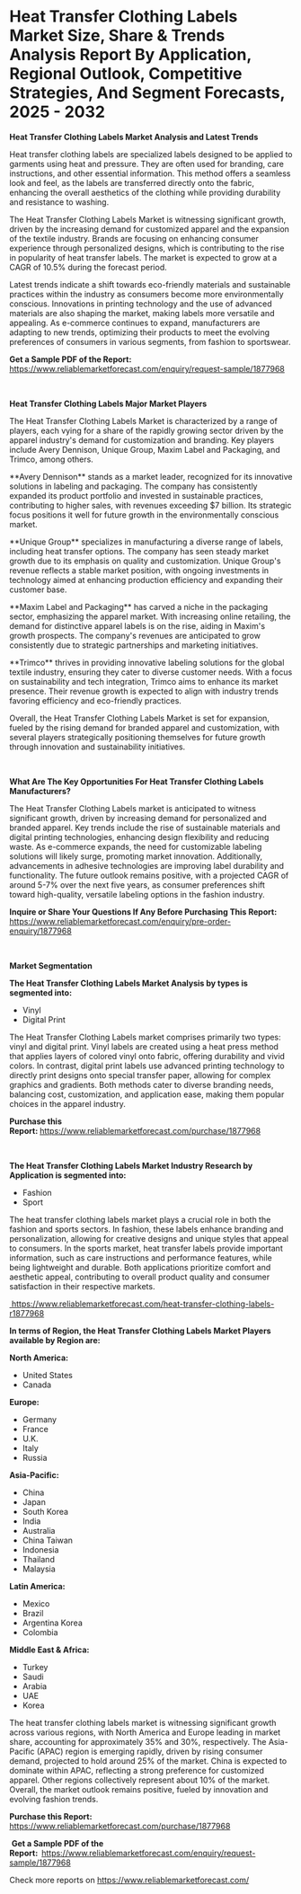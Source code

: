 <p><h1>Heat Transfer Clothing Labels Market Size, Share & Trends Analysis Report By Application, Regional Outlook, Competitive Strategies, And Segment Forecasts, 2025 - 2032</h1></p><p><strong>Heat Transfer Clothing Labels Market Analysis and Latest Trends</strong></p>
<p><p>Heat transfer clothing labels are specialized labels designed to be applied to garments using heat and pressure. They are often used for branding, care instructions, and other essential information. This method offers a seamless look and feel, as the labels are transferred directly onto the fabric, enhancing the overall aesthetics of the clothing while providing durability and resistance to washing.</p><p>The Heat Transfer Clothing Labels Market is witnessing significant growth, driven by the increasing demand for customized apparel and the expansion of the textile industry. Brands are focusing on enhancing consumer experience through personalized designs, which is contributing to the rise in popularity of heat transfer labels. The market is expected to grow at a CAGR of 10.5% during the forecast period. </p><p>Latest trends indicate a shift towards eco-friendly materials and sustainable practices within the industry as consumers become more environmentally conscious. Innovations in printing technology and the use of advanced materials are also shaping the market, making labels more versatile and appealing. As e-commerce continues to expand, manufacturers are adapting to new trends, optimizing their products to meet the evolving preferences of consumers in various segments, from fashion to sportswear.</p></p>
<p><strong>Get a Sample PDF of the Report:&nbsp;</strong> <a href="https://www.reliablemarketforecast.com/enquiry/request-sample/1877968?utm_campaign=2866&utm_medium=2&utm_source=Github&utm_content=ia&utm_term=05042025&utm_id=heat-transfer-clothing-labels">https://www.reliablemarketforecast.com/enquiry/request-sample/1877968</a></p>
<p>&nbsp;</p>
<p><strong>Heat Transfer Clothing Labels Major Market Players</strong></p>
<p><p>The Heat Transfer Clothing Labels Market is characterized by a range of players, each vying for a share of the rapidly growing sector driven by the apparel industry's demand for customization and branding. Key players include Avery Dennison, Unique Group, Maxim Label and Packaging, and Trimco, among others.</p><p>**Avery Dennison** stands as a market leader, recognized for its innovative solutions in labeling and packaging. The company has consistently expanded its product portfolio and invested in sustainable practices, contributing to higher sales, with revenues exceeding $7 billion. Its strategic focus positions it well for future growth in the environmentally conscious market.</p><p>**Unique Group** specializes in manufacturing a diverse range of labels, including heat transfer options. The company has seen steady market growth due to its emphasis on quality and customization. Unique Group's revenue reflects a stable market position, with ongoing investments in technology aimed at enhancing production efficiency and expanding their customer base.</p><p>**Maxim Label and Packaging** has carved a niche in the packaging sector, emphasizing the apparel market. With increasing online retailing, the demand for distinctive apparel labels is on the rise, aiding in Maxim's growth prospects. The company's revenues are anticipated to grow consistently due to strategic partnerships and marketing initiatives.</p><p>**Trimco** thrives in providing innovative labeling solutions for the global textile industry, ensuring they cater to diverse customer needs. With a focus on sustainability and tech integration, Trimco aims to enhance its market presence. Their revenue growth is expected to align with industry trends favoring efficiency and eco-friendly practices.</p><p>Overall, the Heat Transfer Clothing Labels Market is set for expansion, fueled by the rising demand for branded apparel and customization, with several players strategically positioning themselves for future growth through innovation and sustainability initiatives.</p></p>
<p>&nbsp;</p>
<p><strong>What Are The Key Opportunities For Heat Transfer Clothing Labels Manufacturers?</strong></p>
<p><p>The Heat Transfer Clothing Labels market is anticipated to witness significant growth, driven by increasing demand for personalized and branded apparel. Key trends include the rise of sustainable materials and digital printing technologies, enhancing design flexibility and reducing waste. As e-commerce expands, the need for customizable labeling solutions will likely surge, promoting market innovation. Additionally, advancements in adhesive technologies are improving label durability and functionality. The future outlook remains positive, with a projected CAGR of around 5-7% over the next five years, as consumer preferences shift toward high-quality, versatile labeling options in the fashion industry.</p></p>
<p><strong>Inquire or Share Your Questions If Any Before Purchasing This Report:</strong> <a href="https://www.reliablemarketforecast.com/enquiry/pre-order-enquiry/1877968?utm_campaign=2866&utm_medium=2&utm_source=Github&utm_content=ia&utm_term=05042025&utm_id=heat-transfer-clothing-labels">https://www.reliablemarketforecast.com/enquiry/pre-order-enquiry/1877968</a></p>
<p>&nbsp;</p>
<p><strong>Market Segmentation</strong></p>
<p><strong>The Heat Transfer Clothing Labels Market Analysis by types is segmented into:</strong></p>
<p><ul><li>Vinyl</li><li>Digital Print</li></ul></p>
<p><p>The Heat Transfer Clothing Labels market comprises primarily two types: vinyl and digital print. Vinyl labels are created using a heat press method that applies layers of colored vinyl onto fabric, offering durability and vivid colors. In contrast, digital print labels use advanced printing technology to directly print designs onto special transfer paper, allowing for complex graphics and gradients. Both methods cater to diverse branding needs, balancing cost, customization, and application ease, making them popular choices in the apparel industry.</p></p>
<p><strong>Purchase this Report:&nbsp;</strong><a href="https://www.reliablemarketforecast.com/purchase/1877968?utm_campaign=2866&utm_medium=2&utm_source=Github&utm_content=ia&utm_term=05042025&utm_id=heat-transfer-clothing-labels">https://www.reliablemarketforecast.com/purchase/1877968</a></p>
<p>&nbsp;</p>
<p><strong>The Heat Transfer Clothing Labels Market Industry Research by Application is segmented into:</strong></p>
<p><ul><li>Fashion</li><li>Sport</li></ul></p>
<p><p>The heat transfer clothing labels market plays a crucial role in both the fashion and sports sectors. In fashion, these labels enhance branding and personalization, allowing for creative designs and unique styles that appeal to consumers. In the sports market, heat transfer labels provide important information, such as care instructions and performance features, while being lightweight and durable. Both applications prioritize comfort and aesthetic appeal, contributing to overall product quality and consumer satisfaction in their respective markets.</p></p>
<p><a href="https://www.reliablemarketforecast.com/heat-transfer-clothing-labels-r1877968?utm_campaign=2866&utm_medium=2&utm_source=Github&utm_content=ia&utm_term=05042025&utm_id=heat-transfer-clothing-labels">&nbsp;https://www.reliablemarketforecast.com/heat-transfer-clothing-labels-r1877968</a></p>
<p><strong>In terms of Region, the Heat Transfer Clothing Labels Market Players available by Region are:</strong></p>
<p>
    <p> <strong> North America: </strong>
        <ul>
            <li>United States</li>
            <li>Canada</li>
        </ul>
        </p> 
    <p> <strong> Europe: </strong>
        <ul>
            <li>Germany</li>
            <li>France</li>
            <li>U.K.</li>
            <li>Italy</li>
            <li>Russia</li>
        </ul>
        </p> 
    <p> <strong> Asia-Pacific: </strong>
        <ul>
            <li>China</li>
            <li>Japan</li>
            <li>South Korea</li>
            <li>India</li>
            <li>Australia</li>
            <li>China Taiwan</li>
            <li>Indonesia</li>
            <li>Thailand</li>
            <li>Malaysia</li>
        </ul>
        </p> 
    <p> <strong> Latin America: </strong>
        <ul>
            <li>Mexico</li>
            <li>Brazil</li>
            <li>Argentina Korea</li>
            <li>Colombia</li>
        </ul>
        </p> 
    <p> <strong> Middle East & Africa: </strong>
        <ul>
            <li>Turkey</li>
            <li>Saudi</li>
            <li>Arabia</li>
            <li>UAE</li>
            <li>Korea</li>
        </ul>
    </p>
    </p>
<p><p>The heat transfer clothing labels market is witnessing significant growth across various regions, with North America and Europe leading in market share, accounting for approximately 35% and 30%, respectively. The Asia-Pacific (APAC) region is emerging rapidly, driven by rising consumer demand, projected to hold around 25% of the market. China is expected to dominate within APAC, reflecting a strong preference for customized apparel. Other regions collectively represent about 10% of the market. Overall, the market outlook remains positive, fueled by innovation and evolving fashion trends.</p></p>
<p><strong>Purchase this Report: </strong><a href="https://www.reliablemarketforecast.com/purchase/1877968?utm_campaign=2866&utm_medium=2&utm_source=Github&utm_content=ia&utm_term=05042025&utm_id=heat-transfer-clothing-labels">https://www.reliablemarketforecast.com/purchase/1877968</a></p>
<p>&nbsp;<strong>Get a Sample PDF of the Report:&nbsp;&nbsp;</strong><a href="https://www.reliablemarketforecast.com/enquiry/request-sample/1877968?utm_campaign=2866&utm_medium=2&utm_source=Github&utm_content=ia&utm_term=05042025&utm_id=heat-transfer-clothing-labels">https://www.reliablemarketforecast.com/enquiry/request-sample/1877968</a></p>
<p><strong></strong></p>
<p>Check more reports on <a href="https://www.reliablemarketforecast.com/?utm_campaign=2866&utm_medium=2&utm_source=Github&utm_content=ia&utm_term=05042025&utm_id=heat-transfer-clothing-labels">https://www.reliablemarketforecast.com/</a></p>